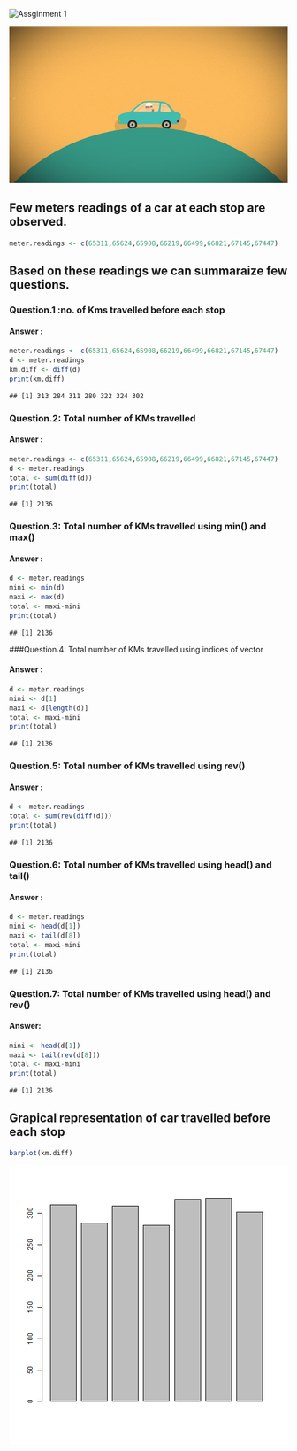 ![Assginment 1 ](images/banner.jpg)


![Car travelling on road](images/1.jpg)

## Few meters readings of a car at each stop are observed.
 


```r
meter.readings <- c(65311,65624,65908,66219,66499,66821,67145,67447)
```
## Based on these readings we can summaraize few questions.

### Question.1 :no. of Kms travelled before each stop
#### Answer :


```r
meter.readings <- c(65311,65624,65908,66219,66499,66821,67145,67447)
d <- meter.readings
km.diff <- diff(d)
print(km.diff)
```

```
## [1] 313 284 311 280 322 324 302
```

### Question.2: Total number of KMs travelled 
#### Answer :


```r
meter.readings <- c(65311,65624,65908,66219,66499,66821,67145,67447)
d <- meter.readings
total <- sum(diff(d))
print(total)
```

```
## [1] 2136
```

### Question.3: Total number of KMs travelled using min() and max()
#### Answer :


```r
d <- meter.readings
mini <- min(d)
maxi <- max(d)
total <- maxi-mini
print(total)
```

```
## [1] 2136
```

###Question.4: Total number of KMs travelled using indices of vector
#### Answer :


```r
d <- meter.readings
mini <- d[1]
maxi <- d[length(d)]
total <- maxi-mini
print(total)
```

```
## [1] 2136
```

### Question.5: Total number of KMs travelled using rev()
#### Answer :


```r
d <- meter.readings
total <- sum(rev(diff(d)))
print(total)
```

```
## [1] 2136
```

### Question.6: Total number of KMs travelled using head() and tail()
#### Answer :


```r
d <- meter.readings
mini <- head(d[1])
maxi <- tail(d[8])
total <- maxi-mini
print(total)
```

```
## [1] 2136
```

### Question.7: Total number of KMs travelled using head() and rev()
#### Answer:


```r
mini <- head(d[1])
maxi <- tail(rev(d[8]))
total <- maxi-mini
print(total)
```

```
## [1] 2136
```

## Grapical representation of car travelled before each stop



```r
barplot(km.diff)
```

![plot of chunk unnamed-chunk-9](figure/unnamed-chunk-9-1.png)

